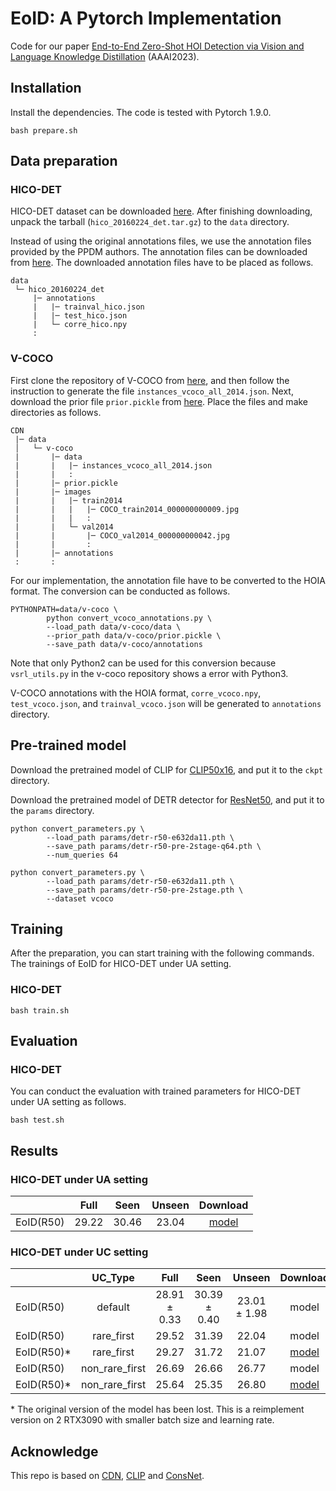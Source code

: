 # EoID: A Pytorch Implementation
Code for our paper [End-to-End Zero-Shot HOI Detection via Vision and Language Knowledge Distillation](https://arxiv.org/abs/2204.03541) (AAAI2023).

## Installation
Install the dependencies. The code is tested with Pytorch 1.9.0. 
```
bash prepare.sh
```

## Data preparation

### HICO-DET
HICO-DET dataset can be downloaded [here](https://drive.google.com/open?id=1QZcJmGVlF9f4h-XLWe9Gkmnmj2z1gSnk). After finishing downloading, unpack the tarball (`hico_20160224_det.tar.gz`) to the `data` directory.

Instead of using the original annotations files, we use the annotation files provided by the PPDM authors. The annotation files can be downloaded from [here](https://drive.google.com/open?id=1WI-gsNLS-t0Kh8TVki1wXqc3y2Ow1f2R). The downloaded annotation files have to be placed as follows.
```
data
 └─ hico_20160224_det
     |─ annotations
     |   |─ trainval_hico.json
     |   |─ test_hico.json
     |   └─ corre_hico.npy
     :
```

### V-COCO
First clone the repository of V-COCO from [here](https://github.com/s-gupta/v-coco), and then follow the instruction to generate the file `instances_vcoco_all_2014.json`. Next, download the prior file `prior.pickle` from [here](https://drive.google.com/drive/folders/10uuzvMUCVVv95-xAZg5KS94QXm7QXZW4). Place the files and make directories as follows.
```
CDN
 |─ data
 │   └─ v-coco
 |       |─ data
 |       |   |─ instances_vcoco_all_2014.json
 |       |   :
 |       |─ prior.pickle
 |       |─ images
 |       |   |─ train2014
 |       |   |   |─ COCO_train2014_000000000009.jpg
 |       |   |   :
 |       |   └─ val2014
 |       |       |─ COCO_val2014_000000000042.jpg
 |       |       :
 |       |─ annotations
 :       :
```
For our implementation, the annotation file have to be converted to the HOIA format. The conversion can be conducted as follows.
```
PYTHONPATH=data/v-coco \
        python convert_vcoco_annotations.py \
        --load_path data/v-coco/data \
        --prior_path data/v-coco/prior.pickle \
        --save_path data/v-coco/annotations
```
Note that only Python2 can be used for this conversion because `vsrl_utils.py` in the v-coco repository shows a error with Python3.

V-COCO annotations with the HOIA format, `corre_vcoco.npy`, `test_vcoco.json`, and `trainval_vcoco.json` will be generated to `annotations` directory.



## Pre-trained model
Download the pretrained model of CLIP for [CLIP50x16](https://openaipublic.azureedge.net/clip/models/52378b407f34354e150460fe41077663dd5b39c54cd0bfd2b27167a4a06ec9aa/RN50x16.pt), and put it to the `ckpt` directory.

Download the pretrained model of DETR detector for [ResNet50](https://dl.fbaipublicfiles.com/detr/detr-r50-e632da11.pth), and put it to the `params` directory.
```
python convert_parameters.py \
        --load_path params/detr-r50-e632da11.pth \
        --save_path params/detr-r50-pre-2stage-q64.pth \
        --num_queries 64

python convert_parameters.py \
        --load_path params/detr-r50-e632da11.pth \
        --save_path params/detr-r50-pre-2stage.pth \
        --dataset vcoco
```

## Training
After the preparation, you can start training with the following commands. The trainings of EoID for HICO-DET under UA setting.

### HICO-DET
```
bash train.sh
```

## Evaluation

### HICO-DET
You can conduct the evaluation with trained parameters for HICO-DET under UA setting as follows.
```
bash test.sh
```

## Results

### HICO-DET under UA setting
| |Full |Seen |Unseen |Download|
| :--- | :---: | :---: | :---: | :---: |
|EoID(R50)| 29.22 | 30.46 | 23.04 | [model](https://drive.google.com/file/d/1UrTkE0BGpCDnvmmHp9mtV2WoVtjEmHkR/view?usp=sharing) |

### HICO-DET under UC setting
| |UC_Type |Full | Seen |Unseen |Download|
| :--- | :---: | :---: | :---: | :---: | :---: |
|EoID(R50)|default |28.91 $\pm$ 0.33 |30.39 $\pm$ 0.40 |23.01 $\pm$ 1.98| model |
|EoID(R50)|rare_first |29.52 |31.39 |22.04| model |
|EoID(R50)*|rare_first |29.27 |31.72 |21.07| [model](https://drive.google.com/file/d/10lIQRZm4N92Ihsr30Vw5RlTBY-Uh893x/view?usp=sharing) |
|EoID(R50)|non_rare_first |26.69 |26.66 |26.77| model |
|EoID(R50)*|non_rare_first |25.64 |25.35 |26.80| [model](https://drive.google.com/file/d/1h4D4yYhItlrLwHz-LqvzLHkJ_7-bp2bL/view?usp=sharing) |

\* The original version of the model has been lost. This is a reimplement version on 2 RTX3090 with smaller batch size and learning rate.
## Acknowledge
This repo is based on [CDN](https://github.com/YueLiao/CDN), [CLIP](https://github.com/openai/CLIP) and [ConsNet](https://github.com/yeliudev/ConsNet).

